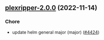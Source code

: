 

## [plexripper-2.0.0](https://github.com/truecharts/charts/compare/plexripper-1.0.4...plexripper-2.0.0) (2022-11-14)

### Chore

- update helm general major (major) ([#4424](https://github.com/truecharts/charts/issues/4424))
  
  
